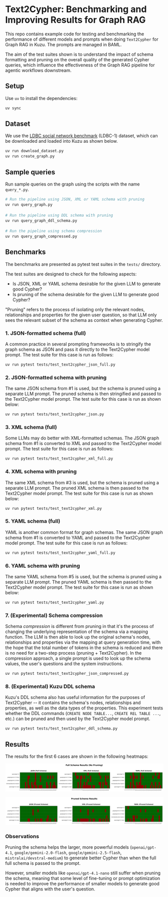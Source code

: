 # Text2Cypher: Benchmarking and Improving Results for Graph RAG

This repo contains example code for testing and benchmarking the performance of different models
and prompts when doing `Text2Cypher` for Graph RAG in Kuzu. The prompts are managed in BAML.

The aim of the test suites shown is to understand the impact of schema formatting and pruning on
the overall quality of the generated Cypher queries, which influence the effectiveness of the Graph RAG
pipeline for agentic workflows downstream.

## Setup

Use `uv` to install the dependencies:

```bash
uv sync
```

## Dataset

We use the [LDBC social network benchmark](https://ldbcouncil.org/benchmarks/snb/) (LDBC-1) dataset,
which can be downloaded and loaded into Kuzu as shown below.

```bash
uv run download_dataset.py
uv run create_graph.py
```

## Sample queries

Run sample queries on the graph using the scripts with the name `query_*.py`.

```bash
# Run the pipeline using JSON, XML or YAML schema with pruning
uv run query_graph.py

# Run the pipeline using DDL schema with pruning
uv run query_graph_ddl_schema.py

# Run the pipeline using schema compression
uv run query_graph_compressed.py
```

## Benchmarks

The benchmarks are presented as pytest test suites in the `tests/` directory.

The test suites are designed to check for the following aspects:
- Is JSON, XML or YAML schema desirable for the given LLM to generate good Cypher?
- Is pruning of the schema desirable for the given LLM to generate good Cypher?

"Pruning" refers to the process of isolating only the relevant nodes, relationships and properties
for the given user question, so that LLM only sees the relevant subset of the schema as context
when generating Cypher.

### 1. JSON-formatted schema (full)

A common practice in several prompting frameworks is to stringify the graph schema as JSON and pass
it directly to the Text2Cypher model prompt. The test suite for this case is run as follows:

```bash
uv run pytest tests/test_text2cypher_json_full.py
```

### 2. JSON-formatted schema with pruning

The same JSON schema from #1 is used, but the schema is pruned using a separate LLM prompt. The pruned
schema is then stringified and passed to the Text2Cypher model prompt. The test suite for this case is run
as shown below:

```bash
uv run pytest tests/test_text2cypher_json.py
```

### 3. XML schema (full)

Some LLMs may do better with XML-formatted schemas. The JSON graph schema from #1 is converted to XML
and passed to the Text2Cypher model prompt. The test suite for this case is run as follows:

```bash
uv run pytest tests/test_text2cypher_xml_full.py
```

### 4. XML schema with pruning

The same XML schema from #3 is used, but the schema is pruned using a separate LLM prompt. The pruned
XML schema is then passed to the Text2Cypher model prompt. The test suite for this case is run
as shown below:

```bash
uv run pytest tests/test_text2cypher_xml.py
```

### 5. YAML schema (full)

YAML is another common format for graph schemas. The same JSON graph schema from #1 is converted to YAML
and passed to the Text2Cypher model prompt. The test suite for this case is run as follows:

```bash
uv run pytest tests/test_text2cypher_yaml_full.py
```

### 6. YAML schema with pruning

The same YAML schema from #5 is used, but the schema is pruned using a separate LLM prompt. The pruned
YAML schema is then passed to the Text2Cypher model prompt. The test suite for this case is run
as shown below:

```bash
uv run pytest tests/test_text2cypher_yaml.py
```

### 7. (Experimental) Schema compression

Schema _compression_ is different from pruning in that it's the process of changing the underlying
representation of the schema via a mapping function. The LLM is then able to look up the original
schema's nodes, relationships and properties via the mapping at query generation time, with the hope
that the total number of tokens in the schema is reduced and there is no need for a two-step
process (pruning + Text2Cypher). In the compression approach, a single prompt is used to look up
the schema values, the user's questions and the system instructions.

```bash
uv run pytest tests/test_text2cypher_json_compressed.py
```

### 8. (Experimental) Kuzu DDL schema

Kuzu's DDL schema also has useful information for the purposes of Text2Cypher -- it contains the
schema's nodes, relationships and properties, as well as the data types of the properties. This
experiment tests whether the DDL commands (`CREATE NODE TABLE...`, `CREATE REL TABLE ...`, etc.)
can be pruned and then used by the Text2Cypher model prompt.

```bash
uv run pytest tests/test_text2cypher_ddl_schema.py
```

## Results

The results for the first 6 cases are shown in the following heatmaps:

![Full schema results](results/full_schema_results.png)

![Pruned schema results](results/pruned_schema_results.png)

### Observations

Pruning the schema helps the larger, more powerful models (`openai/gpt-4.1`, `google/gemini-2.0-flash`,
`google/gemini-2.5-flash`, `mistralai/devstral-medium`) to generate better Cypher than when the full
full schema is passed to the prompt.

However, smaller models like `openai/gpt-4.1-nano` still suffer
when pruning the schema, meaning that some level of fine-tuning or prompt optimization is needed
to improve the performance of smaller models to generate good Cypher that aligns with the user's
question.